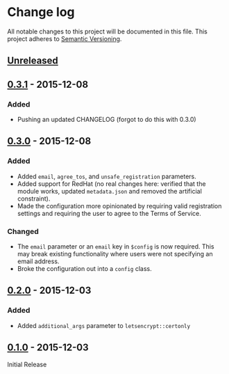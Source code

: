 # Change log
All notable changes to this project will be documented in this file. This project adheres to [Semantic Versioning](http://semver.org/).

## [Unreleased][unreleased]

## [0.3.1] - 2015-12-08
### Added
- Pushing an updated CHANGELOG (forgot to do this with 0.3.0)

## [0.3.0] - 2015-12-08
### Added
- Added `email`, `agree_tos`, and `unsafe_registration` parameters.
- Added support for RedHat (no real changes here: verified that the module works, updated `metadata.json` and removed the artificial constraint).
- Made the configuration more opinionated by requiring valid registration settings and requiring the user to agree to the Terms of Service.

### Changed
- The `email` parameter or an `email` key in `$config` is now required. This may break existing functionality where users were not specifying an email address.
- Broke the configuration out into a `config` class.

## [0.2.0] - 2015-12-03
### Added
- Added `additional_args` parameter to `letsencrypt::certonly`

## [0.1.0] - 2015-12-03
Initial Release

[unreleased]: https://github.com/danzilio/puppet-letsencrypt/compare/v0.3.1...HEAD
[0.3.1]: https://github.com/danzilio/puppet-letsencrypt/compare/v0.3.0...v0.3.1
[0.3.0]: https://github.com/danzilio/puppet-letsencrypt/compare/v0.2.0...v0.3.0
[0.2.0]: https://github.com/danzilio/puppet-letsencrypt/compare/v0.1.0...v0.2.0
[0.1.0]: https://github.com/danzilio/puppet-letsencrypt/tree/v0.1.0
